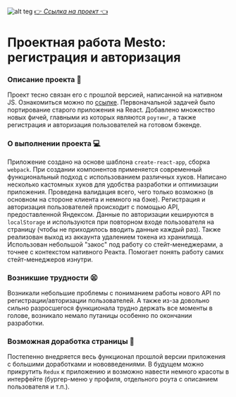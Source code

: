 ![alt teg](https://s1.hostingkartinok.com/uploads/images/2023/05/6984a6f6760d042caea738c786fd5703.png)
[:point_right: _Ссылка на проект_ :point_left:](https://ezzzkryak.github.io/react-mesto-auth/)
# Проектная работа  Mesto: регистрация и авторизация
### Описание проекта :book:
Проект тесно связан его с прошлой версией, написанной на нативном JS. Ознакомиться можно по [ссылке](https://github.com/EZzzKryak/mesto).
Первоначальной задачей было портирование старого приложения на React. Добавлено множество новых фичей, главными из которых являются `роутинг`, а также регистрация и авторизация пользователей на готовом бэкенде.
### О выполнении проекта :computer:
Приложение создано на основе шаблона `create-react-app`, сборка `webpack`. При создании компонентов применяется современный функциональный подход с использованием различных хуков. Написано несколько кастомных хуков для удобства разработки и оптимизации приложения. Проведена валидация всего, чего только возможно (в основном на стороне клиента и немного на бэке).
Регистрация и авторизация пользователей происходит с помощью API, предоставленной Яндексом. Данные по авторизации кешируются в `localStorage` и используются при повторном входе пользователя на страницу (чтобы не приходилось вводить данные каждый раз). Также реализован выход из аккаунта удалением токена из хранилища.
Использован небольшой "закос" под работу со стейт-менеджерами, а точнее с контекстом нативного Реакта. Помогает понять работу самих стейт-менеджеров изнутри.
### Возникшие трудности :tired_face:
Возникали небольшие проблемы с пониманием работы нового API по регистрации/авторизации пользователей. А также из-за довольно сильно разросшегося функционала трудно держать все моменты в голове, возникало немало путаницы особенно по окончании разработки.
### Возможная доработка страницы :wrench:
Постепенно внедряется весь функционал прошлой версии приложения с большими доработками и нововведениями. В будущем можно прикрутить `Redux` к приложению и возможно навести немного красоты в интерфейте (бургер-меню у профиля, отдельного роута с описанием пользователя и т.п.).